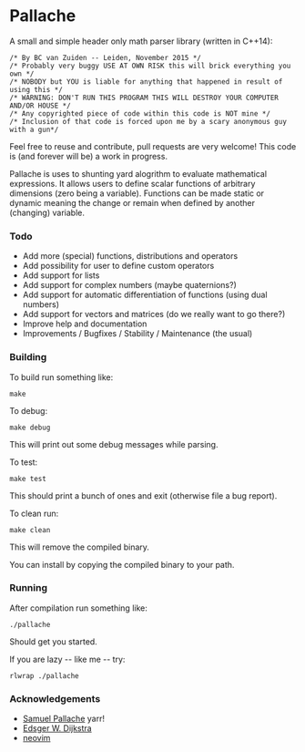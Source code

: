 # Pallache
A small and simple header only math parser library (written in C++14):
```
/* By BC van Zuiden -- Leiden, November 2015 */
/* Probably very buggy USE AT OWN RISK this will brick everything you own */
/* NOBODY but YOU is liable for anything that happened in result of using this */
/* WARNING: DON'T RUN THIS PROGRAM THIS WILL DESTROY YOUR COMPUTER AND/OR HOUSE */
/* Any copyrighted piece of code within this code is NOT mine */
/* Inclusion of that code is forced upon me by a scary anonymous guy with a gun*/
```
Feel free to reuse and contribute, pull requests are very welcome!
This code is (and forever will be) a work in progress.

Pallache is uses to shunting yard alogrithm to evaluate mathematical expressions.
It allows users to define scalar functions of arbitrary dimensions (zero being a variable).
Functions can be made static or dynamic meaning the change or remain when defined by another (changing) variable.

### Todo
* Add more (special) functions, distributions and operators
* Add possibility for user to define custom operators
* Add support for lists
* Add support for complex numbers (maybe quaternions?)
* Add support for automatic differentiation of functions (using dual numbers)
* Add support for vectors and matrices (do we really want to go there?)
* Improve help and documentation
* Improvements / Bugfixes / Stability / Maintenance (the usual)

### Building
To build run something like:
```
make
```

To debug:
```
make debug
```
This will print out some debug messages while parsing.

To test:
```
make test
```
This should print a bunch of ones and exit (otherwise file a bug report).

To clean run:
```
make clean
```
This will remove the compiled binary.

You can install by copying the compiled binary to your path.

### Running
After compilation run something like:
```
./pallache 
```
Should get you started.  

If you are lazy -- like me -- try:
```
rlwrap ./pallache
```

### Acknowledgements
* [Samuel Pallache](https://en.wikipedia.org/wiki/Samuel_Pallache) yarr!
* [Edsger W. Dijkstra](https://en.wikipedia.org/wiki/Edsger_W._Dijkstra)
* [neovim](https://neovim.io)
